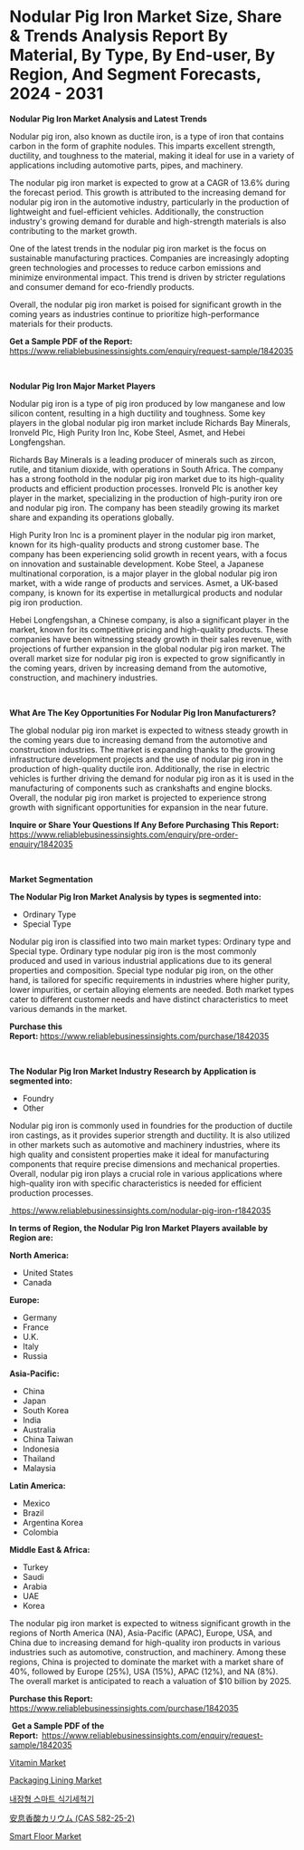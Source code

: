 <p><h1>Nodular Pig Iron Market Size, Share & Trends Analysis Report By Material, By Type, By End-user, By Region, And Segment Forecasts, 2024 - 2031</h1></p><p><strong>Nodular Pig Iron Market Analysis and Latest Trends</strong></p>
<p><p>Nodular pig iron, also known as ductile iron, is a type of iron that contains carbon in the form of graphite nodules. This imparts excellent strength, ductility, and toughness to the material, making it ideal for use in a variety of applications including automotive parts, pipes, and machinery.</p><p>The nodular pig iron market is expected to grow at a CAGR of 13.6% during the forecast period. This growth is attributed to the increasing demand for nodular pig iron in the automotive industry, particularly in the production of lightweight and fuel-efficient vehicles. Additionally, the construction industry's growing demand for durable and high-strength materials is also contributing to the market growth.</p><p>One of the latest trends in the nodular pig iron market is the focus on sustainable manufacturing practices. Companies are increasingly adopting green technologies and processes to reduce carbon emissions and minimize environmental impact. This trend is driven by stricter regulations and consumer demand for eco-friendly products.</p><p>Overall, the nodular pig iron market is poised for significant growth in the coming years as industries continue to prioritize high-performance materials for their products.</p></p>
<p><strong>Get a Sample PDF of the Report:&nbsp;</strong> <a href="https://www.reliablebusinessinsights.com/enquiry/request-sample/1842035">https://www.reliablebusinessinsights.com/enquiry/request-sample/1842035</a></p>
<p>&nbsp;</p>
<p><strong>Nodular Pig Iron Major Market Players</strong></p>
<p><p>Nodular pig iron is a type of pig iron produced by low manganese and low silicon content, resulting in a high ductility and toughness. Some key players in the global nodular pig iron market include Richards Bay Minerals, Ironveld Plc, High Purity Iron Inc, Kobe Steel, Asmet, and Hebei Longfengshan.</p><p>Richards Bay Minerals is a leading producer of minerals such as zircon, rutile, and titanium dioxide, with operations in South Africa. The company has a strong foothold in the nodular pig iron market due to its high-quality products and efficient production processes. Ironveld Plc is another key player in the market, specializing in the production of high-purity iron ore and nodular pig iron. The company has been steadily growing its market share and expanding its operations globally.</p><p>High Purity Iron Inc is a prominent player in the nodular pig iron market, known for its high-quality products and strong customer base. The company has been experiencing solid growth in recent years, with a focus on innovation and sustainable development. Kobe Steel, a Japanese multinational corporation, is a major player in the global nodular pig iron market, with a wide range of products and services. Asmet, a UK-based company, is known for its expertise in metallurgical products and nodular pig iron production.</p><p>Hebei Longfengshan, a Chinese company, is also a significant player in the market, known for its competitive pricing and high-quality products. These companies have been witnessing steady growth in their sales revenue, with projections of further expansion in the global nodular pig iron market. The overall market size for nodular pig iron is expected to grow significantly in the coming years, driven by increasing demand from the automotive, construction, and machinery industries.</p></p>
<p>&nbsp;</p>
<p><strong>What Are The Key Opportunities For Nodular Pig Iron Manufacturers?</strong></p>
<p><p>The global nodular pig iron market is expected to witness steady growth in the coming years due to increasing demand from the automotive and construction industries. The market is expanding thanks to the growing infrastructure development projects and the use of nodular pig iron in the production of high-quality ductile iron. Additionally, the rise in electric vehicles is further driving the demand for nodular pig iron as it is used in the manufacturing of components such as crankshafts and engine blocks. Overall, the nodular pig iron market is projected to experience strong growth with significant opportunities for expansion in the near future.</p></p>
<p><strong>Inquire or Share Your Questions If Any Before Purchasing This Report:</strong> <a href="https://www.reliablebusinessinsights.com/enquiry/pre-order-enquiry/1842035">https://www.reliablebusinessinsights.com/enquiry/pre-order-enquiry/1842035</a></p>
<p>&nbsp;</p>
<p><strong>Market Segmentation</strong></p>
<p><strong>The Nodular Pig Iron Market Analysis by types is segmented into:</strong></p>
<p><ul><li>Ordinary Type</li><li>Special Type</li></ul></p>
<p><p>Nodular pig iron is classified into two main market types: Ordinary type and Special type. Ordinary type nodular pig iron is the most commonly produced and used in various industrial applications due to its general properties and composition. Special type nodular pig iron, on the other hand, is tailored for specific requirements in industries where higher purity, lower impurities, or certain alloying elements are needed. Both market types cater to different customer needs and have distinct characteristics to meet various demands in the market.</p></p>
<p><strong>Purchase this Report:&nbsp;</strong><a href="https://www.reliablebusinessinsights.com/purchase/1842035">https://www.reliablebusinessinsights.com/purchase/1842035</a></p>
<p>&nbsp;</p>
<p><strong>The Nodular Pig Iron Market Industry Research by Application is segmented into:</strong></p>
<p><ul><li>Foundry</li><li>Other</li></ul></p>
<p><p>Nodular pig iron is commonly used in foundries for the production of ductile iron castings, as it provides superior strength and ductility. It is also utilized in other markets such as automotive and machinery industries, where its high quality and consistent properties make it ideal for manufacturing components that require precise dimensions and mechanical properties. Overall, nodular pig iron plays a crucial role in various applications where high-quality iron with specific characteristics is needed for efficient production processes.</p></p>
<p><a href="https://www.reliablebusinessinsights.com/nodular-pig-iron-r1842035">&nbsp;https://www.reliablebusinessinsights.com/nodular-pig-iron-r1842035</a></p>
<p><strong>In terms of Region, the Nodular Pig Iron Market Players available by Region are:</strong></p>
<p>
    <p> <strong> North America: </strong>
        <ul>
            <li>United States</li>
            <li>Canada</li>
        </ul>
        </p> 
    <p> <strong> Europe: </strong>
        <ul>
            <li>Germany</li>
            <li>France</li>
            <li>U.K.</li>
            <li>Italy</li>
            <li>Russia</li>
        </ul>
        </p> 
    <p> <strong> Asia-Pacific: </strong>
        <ul>
            <li>China</li>
            <li>Japan</li>
            <li>South Korea</li>
            <li>India</li>
            <li>Australia</li>
            <li>China Taiwan</li>
            <li>Indonesia</li>
            <li>Thailand</li>
            <li>Malaysia</li>
        </ul>
        </p> 
    <p> <strong> Latin America: </strong>
        <ul>
            <li>Mexico</li>
            <li>Brazil</li>
            <li>Argentina Korea</li>
            <li>Colombia</li>
        </ul>
        </p> 
    <p> <strong> Middle East & Africa: </strong>
        <ul>
            <li>Turkey</li>
            <li>Saudi</li>
            <li>Arabia</li>
            <li>UAE</li>
            <li>Korea</li>
        </ul>
    </p>
    </p>
<p><p>The nodular pig iron market is expected to witness significant growth in the regions of North America (NA), Asia-Pacific (APAC), Europe, USA, and China due to increasing demand for high-quality iron products in various industries such as automotive, construction, and machinery. Among these regions, China is projected to dominate the market with a market share of 40%, followed by Europe (25%), USA (15%), APAC (12%), and NA (8%). The overall market is anticipated to reach a valuation of $10 billion by 2025.</p></p>
<p><strong>Purchase this Report: </strong><a href="https://www.reliablebusinessinsights.com/purchase/1842035">https://www.reliablebusinessinsights.com/purchase/1842035</a></p>
<p>&nbsp;<strong>Get a Sample PDF of the Report:&nbsp;&nbsp;</strong><a href="https://www.reliablebusinessinsights.com/enquiry/request-sample/1842035">https://www.reliablebusinessinsights.com/enquiry/request-sample/1842035</a></p>
<p><strong></strong></p>
<p><p><a href="https://github.com/thereveren80/Market-Research-Report-List-1/blob/main/vitamin-market.md">Vitamin Market</a></p><p><a href="https://www.linkedin.com/pulse/packaging-lining-market-size-type-paperplasticrubberothers-product-eoyvf?trackingId=n6B3J8vpfLKzAASHlWEdNg%3D%3D">Packaging Lining Market</a></p><p><a href="https://github.com/CliftonFisher9067/Market-Research-Report-List-2/blob/main/9245249101429.md">내장형 스마트 식기세척기</a></p><p><a href="https://github.com/AbigaleHuel/Market-Research-Report-List-1/blob/main/2306029122322.md">安息香酸カリウム (CAS 582-25-2)</a></p><p><a href="https://www.linkedin.com/pulse/global-smart-floor-industry-research-report-competitive-landscape-icbtc">Smart Floor Market</a></p></p>